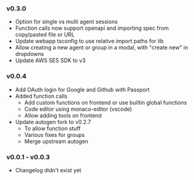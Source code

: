 ### v0.3.0
 - Option for single vs multi agent sessions
 - Function calls now support openapi and importing spec from copy/pasted file or URL
 - Update webapp tsconfig to use relative import paths for lib
 - Allow creating a new agent or group in a modal, with "create new" in dropdowns
 - Update AWS SES SDK to v3

### v0.0.4
 - Add OAuth login for Google and Github with Passport
 - Added function calls
   - Add custom functions on frontend or use builtin global functions
   - Code editor using monaco-editor (vscode)
   - Allow adding tools on frontend
 - Update autogen fork to v0.2.7
   - To allow function stuff
   - Various fixes for groups
   - Merge upstream autogen

### v0.0.1 - v0.0.3
 - Changelog didn't exist yet
